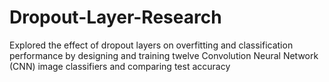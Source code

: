 # Dropout-Layer-Research
Explored the effect of dropout layers on overfitting and classification performance by designing and training twelve Convolution Neural Network (CNN) image classifiers and comparing test accuracy
